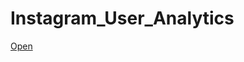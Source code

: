 # Instagram_User_Analytics
<a href ="https://drive.google.com/file/d/16_-TpguwrTAeWjZ6eO4eSRnx2_YVDysJ/view?usp=share_link">Open</a>
